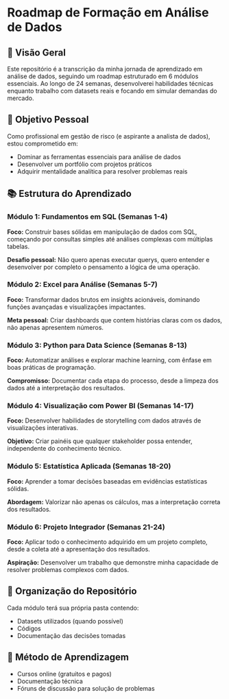 # Roadmap de Formação em Análise de Dados

## 📌 Visão Geral
Este repositório é a transcrição da minha jornada de aprendizado em análise de dados, seguindo um roadmap estruturado em 6 módulos essenciais. Ao longo de 24 semanas, desenvolverei habilidades técnicas enquanto trabalho com datasets reais e focando em simular demandas do mercado.

## 🎯 Objetivo Pessoal
Como profissional em gestão de risco (e aspirante a analista de dados), estou comprometido em:

- Dominar as ferramentas essenciais para análise de dados
- Desenvolver um portfólio com projetos práticos
- Adquirir mentalidade analítica para resolver problemas reais

## 📚 Estrutura do Aprendizado

### Módulo 1: Fundamentos em SQL (Semanas 1-4)
**Foco:** Construir bases sólidas em manipulação de dados com SQL, começando por consultas simples até análises complexas com múltiplas tabelas.

**Desafio pessoal:** Não quero apenas executar querys, quero entender e desenvolver por completo o pensamento a lógica de uma operação.

### Módulo 2: Excel para Análise (Semanas 5-7)
**Foco:** Transformar dados brutos em insights acionáveis, dominando funções avançadas e visualizações impactantes.

**Meta pessoal:** Criar dashboards que contem histórias claras com os dados, não apenas apresentem números.

### Módulo 3: Python para Data Science (Semanas 8-13)
**Foco:** Automatizar análises e explorar machine learning, com ênfase em boas práticas de programação.

**Compromisso:** Documentar cada etapa do processo, desde a limpeza dos dados até a interpretação dos resultados.

### Módulo 4: Visualização com Power BI (Semanas 14-17)
**Foco:** Desenvolver habilidades de storytelling com dados através de visualizações interativas.

**Objetivo:** Criar painéis que qualquer stakeholder possa entender, independente do conhecimento técnico.

### Módulo 5: Estatística Aplicada (Semanas 18-20)
**Foco:** Aprender a tomar decisões baseadas em evidências estatísticas sólidas.

**Abordagem:** Valorizar não apenas os cálculos, mas a interpretação correta dos resultados.

### Módulo 6: Projeto Integrador (Semanas 21-24)
**Foco:** Aplicar todo o conhecimento adquirido em um projeto completo, desde a coleta até a apresentação dos resultados.

**Aspiração:** Desenvolver um trabalho que demonstre minha capacidade de resolver problemas complexos com dados.

## 📂 Organização do Repositório
Cada módulo terá sua própria pasta contendo:

- Datasets utilizados (quando possível)
- Códigos
- Documentação das decisões tomadas

## 📅 Método de Aprendizagem
- Cursos online (gratuitos e pagos)
- Documentação técnica
- Fóruns de discussão para solução de problemas

